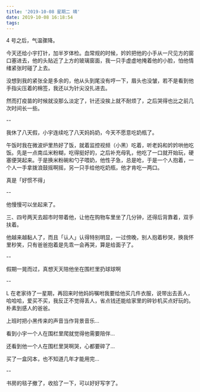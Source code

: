 ```yaml
---
title: '2019-10-08 星期二 晴'
date: 2019-10-08 16:18:54
tags:
---
```


4 号之后，气温骤降。

今天还给小宇打针，加半岁体检。血常规的时候，妗妗把他的小手从一尺见方的窗口塞进去，他的头贴近了上方的玻璃窗面，我一只手虚虚地掩着他的小脸，怕他情绪紧张时碰了上去。

没想到我的紧张全是多余的，他从头到尾没有哼一下，眉头也没皱，若不是看到他手指尖压着的棉签，我还以为针尖没扎进去。

然而打疫苗的时候就没那么淡定了，针还没挨上就不耐烦了，之后哭得也比之前几次时间长一些。

--

我休了八天假，小宇连续吃了八天妈妈奶，今天不愿意吃奶瓶了。

午饭时我在微波炉里热好了饭，就着监控视频（小黑）吃着，听老妈和妗妗哄他吃饭。先是一点南瓜米粉糊，吃得挺好的，之后补充母乳，他吃了一口就开始玩，硬塞便哭起来。于是换米粉碗和勺子喂奶，他性子急，总是呛，于是一个人抱着，一个人一手拿拨浪鼓摇啊摇，另一只手给他吃奶瓶，他才肯吃一两口。

真是「好惯不得」

--

他慢慢可以坐起来了。

三、四号两天去超市时带着他，让他在购物车里坐了几分钟，还得后背靠着，双手扶着。

他越来越黏人了，而且「认人」认得特别明显，一过傍晚，别人抱着秒哭，换我怀里秒笑，只有爸爸抱着是先乖一会再哭，算是给面子了。

--

假期一晃而过，真想天天陪他坐在围栏里扔球球啊

--

L 在老家待了一星期，再回来时他妈妈嘱咐我要给他买几件衣服，说带出去丢人，哈哈哈，爱买不买，我反正不觉得丢人，省点钱还能给家里的碎钞机买点好玩的。朴素到感人的爸爸。

上班时把小黑传来的声音当作背景音乐...

看到小宇一个人在围栏里爬就觉得他需要陪伴...

还看到他一个人在围栏里哭啊哭，心都要碎了...

买了一盒冈本，也不知道几年才能用完...

--

书房的毯子撤了，收拾了一下，可以好好写字了。

